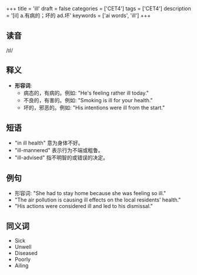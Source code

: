 +++
title = 'ill'
draft = false
categories = ['CET4']
tags = ['CET4']
description = '[il] a.有病的；坏的 ad.坏'
keywords = ['ai words', 'ill']
+++

## 读音
/ɪl/

## 释义
- **形容词**: 
    - 病态的，有病的。例如: "He's feeling rather ill today."
    - 不良的，有害的。例如: "Smoking is ill for your health."
    - 坏的，邪恶的。例如: "His intentions were ill from the start."

## 短语
- "in ill health" 意为身体不好。
- "ill-mannered" 表示行为不端或粗鲁。
- "ill-advised" 指不明智的或错误的决定。

## 例句
- 形容词: "She had to stay home because she was feeling so ill."
- "The air pollution is causing ill effects on the local residents' health."
- "His actions were considered ill and led to his dismissal."

## 同义词
- Sick
- Unwell
- Diseased
- Poorly
- Ailing

